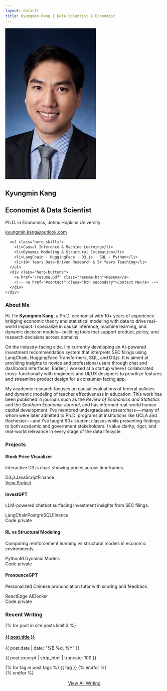 ```yaml
---
layout: default
title: Kyungmin Kang | Data Scientist & Economist
---
```


<!-- Hero Section -->
<section class="hero">
  <div class="hero-wrapper">
    <div class="hero-left">
      <img src="/assets/img/headshot.jpg" alt="KM Kang Headshot">
    </div>
    <div class="hero-right">
      <h1>Kyungmin Kang</h1>
      <h2>Economist & Data Scientist</h2>
      <p>Ph.D. in Economics, Johns Hopkins University</p>
     <a href="mailto:kyungmin.kang@outlook.com"><i class="fas fa-envelope"></i> kyungmin.kang@outlook.com</a>

      <ul class="hero-skills">
        <li>Causal Inference & Machine Learning</li>
        <li>Dynamic Modeling & Structural Estimation</li>
        <li>LangChain · HuggingFace · D3.js · SQL · Python</li>
        <li>10+ Years Data-Driven Research & 5+ Years Teaching</li>
      </ul>
      <div class="hero-buttons">
        <a href="/resume.pdf" class="resume-btn">Resume</a>
        <!-- <a href="#contact" class="btn secondary">Contact Me</a> -->
      </div>
    </div>
  </div>
</section>




<!-- About Section -->
<section class="about" id="about">
  <h3>About Me</h3>
<p>
Hi. I’m <strong>Kyungmin Kang</strong>, a Ph.D. economist with 10+ years of experience bridging economic theory and statistical modeling with data to drive real-world impact. I specialize in causal inference, machine learning, and dynamic decision models—building tools that support product, policy, and research decisions across domains.
</p>

<p>
On the industry-facing side, I’m currently developing an AI-powered investment recommendation system that interprets SEC filings using LangChain, HuggingFace Transformers, SQL, and D3.js. It is aimed at providing insights to novice and professional users through chat and dashboard interfaces. Earlier, I worked at a startup where I collaborated cross-functionally with engineers and UI/UX designers to prioritize features and streamline product design for a consumer-facing app.
</p>

<p>
My academic research focuses on causal evaluations of federal policies and dynamic modeling of teacher effectiveness in education. This work has been published in journals such as the <em>Review of Economics and Statistics</em> and the <em>Southern Economic Journal</em>, and has informed real-world human capital development. I’ve mentored undergraduate researchers—-many of whom were later admitted to Ph.D. programs at institutions like UCLA and Rochester—-and I’ve taught 90+ student classes while presenting findings to both academic and government stakeholders. I value clarity, rigor, and real-world relevance in every stage of the data lifecycle.
</p>
</section>

<!-- Latest Writing Section -->
<!-- <section class="recent-posts">
  <h3>Recent Writing</h3>
  <ul class="post-snippets">
    {% for post in site.posts limit:3 %}
      <li>
        <a href="{{ post.url }}">{{ post.title }}</a>
        <span class="post-date">{{ post.date | date: "%B %d, %Y" }}</span>
        <p>{{ post.excerpt | strip_html | truncate: 140 }}</p>
        <p>{{ post.tags | strip_html | truncate: 100}}</p>
      </li>
    {% endfor %}
  </ul>
  <a href="/blog" class="btn">View All Posts</a>
</section> -->


<!-- Projects Section -->
<section class="projects" id="projects">
  <h3>Projects</h3>
  <div class="project-grid">
    <div class="project-card">
      <h4>Stock Price Visualizer</h4>
      <p>Interactive D3.js chart showing prices across timeframes.</p>
      <div class="tags"><span>D3.js</span><span>JavaScript</span><span>Finance</span></div>
      <a href="https://github.com/kyungmin-kang/stock-price-visualizer" class="btn project-link" target="_blank">View Project</a>
    </div>
    <div class="project-card private">
      <h4>InvestGPT</h4>
      <p>LLM-powered chatbot surfacing investment insights from SEC filings.</p>
      <div class="tags"><span>LangChain</span><span>PostgreSQL</span><span>Finance</span></div>
      <div class="private-label">Code private</div>
    </div>
    <div class="project-card private">
      <h4>RL vs Structural Modeling</h4>
      <p>Comparing reinforcement learning vs structural models in economic environments.</p>
      <div class="tags"><span>Python</span><span>RL</span><span>Dynamic Models</span></div>
      <div class="private-label">Code private</div>
    </div>
    <div class="project-card private">
      <h4>PronounceGPT</h4>
      <p>Personalized Chinese pronunciation tutor with scoring and feedback.</p>
      <div class="tags"><span>React</span><span>Edge AI</span><span>Docker</span></div>
      <div class="private-label">Code private</div>
    </div>
  </div>
</section>


<!-- Recent Writing Section -->
<section class="recent-posts" id="writing">
  <h3>Recent Writing</h3>
  <div class="writing-grid">
    {% for post in site.posts limit:3 %}
    <div class="writing-card">
      <h4><a href="{{ post.url }}">{{ post.title }}</a></h4>
      <span class="post-date">{{ post.date | date: "%B %d, %Y" }}</span>
      <p>{{ post.excerpt | strip_html | truncate: 100 }}</p>
      <div class="tags">
        {% for tag in post.tags %}
        <span>{{ tag }}</span>
        {% endfor %}
      </div>
    </div>
    {% endfor %}
  </div>  
  <div style="margin-top: 1rem; text-align: center;">
    <a href="/blog" class="btn">View All Writing</a>
  </div>
</section>

<!-- Contact Section -->
<!-- <section class="contact" id="contact">
  <h3>Contact</h3>
  <p>If you're working at the intersection of AI, economics, and data — I'd love to connect.</p>
  <p>Email: <a href="mailto:kyungmin.kang@outlook.com">kyungmin.kang@outlook.com</a></p>
  <div class="socials">
    <a href="https://github.com/kyungmin-kang">GitHub</a> |
    <a href="https://linkedin.com/in/kmkang">LinkedIn</a>
  </div>
</section> -->

<link rel="stylesheet" href="/assets/css/style.css">
